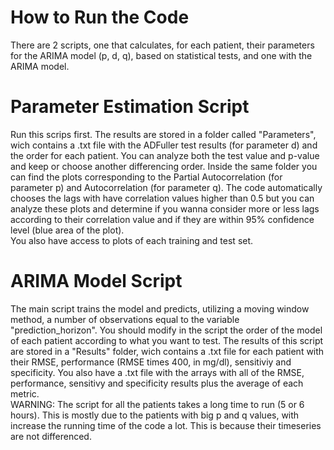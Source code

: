 # How to Run the Code
There are 2 scripts, one that calculates, for each patient, their parameters for the ARIMA model (p, d, q), based on statistical tests, and one with the ARIMA model.
# Parameter Estimation Script
Run this scrips first. 
The results are stored in a folder called "Parameters", wich contains a .txt file with the ADFuller test results (for parameter d) and the order for each patient. You can analyze both the test value and 
p-value and keep or choose another differencing order.
Inside the same folder you can find the plots corresponding to the Partial Autocorrelation (for parameter p) and Autocorrelation (for parameter q). The code automatically chooses the lags with have correlation values higher than
0.5 but you can analyze these plots and determine if you wanna consider more or less lags according to their correlation value and if they are within 95% confidence level (blue area of the plot).
<br /> You also have access to plots of each training and test set.
# ARIMA Model Script
The main script trains the model and predicts, utilizing a moving window method, a number of observations equal to the variable "prediction_horizon".
You should modify in the script the order of the model of each patient according to what you want to test. The results of this script are stored in a "Results" folder, wich contains
a .txt file for each patient with their RMSE, performance (RMSE times 400, in mg/dl), sensitiviy and specificity. You also have a .txt file with the arrays with all of the RMSE,
performance, sensitivy and specificity results plus the average of each metric. <br />
WARNING: The script for all the patients takes a long time to run (5 or 6 hours). This is mostly due to the patients with big p and q values, with increase the running time of the 
code a lot. This is because their timeseries are not differenced.
